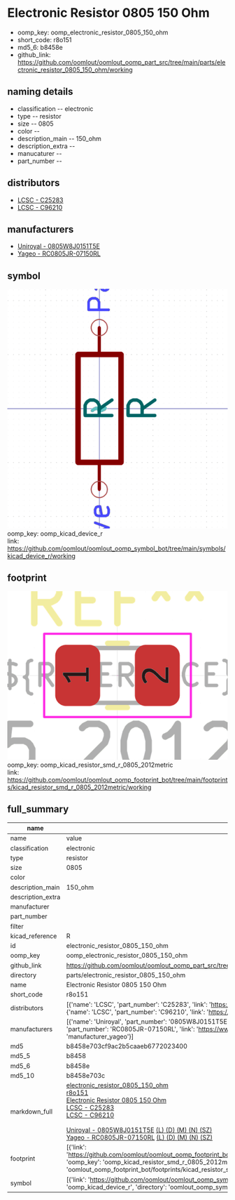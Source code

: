 # Electronic Resistor 0805 150 Ohm

  
* oomp_key: oomp_electronic_resistor_0805_150_ohm 
* short_code: r8o151
* md5_6: b8458e  
* github_link: https://github.com/oomlout/oomlout_oomp_part_src/tree/main/parts/electronic_resistor_0805_150_ohm/working  
## naming details
* classification -- electronic
* type -- resistor
* size -- 0805
* color -- 
* description_main -- 150_ohm
* description_extra -- 
* manucaturer -- 
* part_number -- 

## distributors
* [LCSC - C25283](https://lcsc.com/product-detail/C25283.html)  
* [LCSC - C96210](https://lcsc.com/product-detail/C96210.html)  

## manufacturers
* [Uniroyal - 0805W8J0151T5E]()  
* [Yageo - RC0805JR-07150RL](https://www.yageo.com/en/Chart/Download/pdf/RC0805JR-07150RL)  

## symbol

![](symbol/0/working/working_600.png)  
oomp_key: oomp_kicad_device_r  
link: https://github.com/oomlout/oomlout_oomp_symbol_bot/tree/main/symbols/kicad_device_r/working  

## footprint

![](footprint/0/working/working_600.png)  
oomp_key: oomp_kicad_resistor_smd_r_0805_2012metric  
link: https://github.com/oomlout/oomlout_oomp_footprint_bot/tree/main/footprints/kicad_resistor_smd_r_0805_2012metric/working  

## full_summary
| name | value | 
| --- | --- | 
| name | value | 
| classification | electronic | 
| type | resistor | 
| size | 0805 | 
| color |  | 
| description_main | 150_ohm | 
| description_extra |  | 
| manufacturer |  | 
| part_number |  | 
| filter |  | 
| kicad_reference | R | 
| id | electronic_resistor_0805_150_ohm | 
| oomp_key | oomp_electronic_resistor_0805_150_ohm | 
| github_link | https://github.com/oomlout/oomlout_oomp_part_src/tree/main/parts/electronic_resistor_0805_150_ohm/working | 
| directory | parts/electronic_resistor_0805_150_ohm | 
| name | Electronic Resistor 0805 150 Ohm | 
| short_code | r8o151 | 
| distributors | [{'name': 'LCSC', 'part_number': 'C25283', 'link': 'https://lcsc.com/product-detail/C25283.html', 'id': 'distributor_lcsc'}, {'name': 'LCSC', 'part_number': 'C96210', 'link': 'https://lcsc.com/product-detail/C96210.html', 'id': 'distributor_lcsc'}] | 
| manufacturers | [{'name': 'Uniroyal', 'part_number': '0805W8J0151T5E', 'link': '', 'id': 'manufacturer_uniroyal'}, {'name': 'Yageo', 'part_number': 'RC0805JR-07150RL', 'link': 'https://www.yageo.com/en/Chart/Download/pdf/RC0805JR-07150RL', 'id': 'manufacturer_yageo'}] | 
| md5 | b8458e703cf9ac2b5caaeb6772023400 | 
| md5_5 | b8458 | 
| md5_6 | b8458e | 
| md5_10 | b8458e703c | 
| markdown_full | [electronic_resistor_0805_150_ohm](https://github.com/oomlout/oomlout_oomp_part_src/tree/main/parts/electronic_resistor_0805_150_ohm/working)<br>[r8o151](https://github.com/oomlout/oomlout_oomp_part_src/tree/main/parts/electronic_resistor_0805_150_ohm/working)<br>[Electronic Resistor 0805 150 Ohm](https://github.com/oomlout/oomlout_oomp_part_src/tree/main/parts/electronic_resistor_0805_150_ohm/working)<br>[LCSC - C25283<br>](https://lcsc.com/product-detail/C25283.html)[LCSC - C96210<br>](https://lcsc.com/product-detail/C96210.html)<br>[Uniroyal - 0805W8J0151T5E]() [(L)  ](https://www.lcsc.com/search?q=0805W8J0151T5E)[(D)  ](https://www.digikey.com/en/products?,keywords=0805W8J0151T5E)[(M)  ](https://www.mouser.com/Search/Refine?Keyword=0805W8J0151T5E)[(N)  ](https://www.newark.com/search?st=0805W8J0151T5E)[(SZ)  ](https://so.szlcsc.com/global.html?k=0805W8J0151T5E)<br>[Yageo - RC0805JR-07150RL](https://www.yageo.com/en/Chart/Download/pdf/RC0805JR-07150RL) [(L)  ](https://www.lcsc.com/search?q=RC0805JR-07150RL)[(D)  ](https://www.digikey.com/en/products?,keywords=RC0805JR-07150RL)[(M)  ](https://www.mouser.com/Search/Refine?Keyword=RC0805JR-07150RL)[(N)  ](https://www.newark.com/search?st=RC0805JR-07150RL)[(SZ)  ](https://so.szlcsc.com/global.html?k=RC0805JR-07150RL)<br> | 
| footprint | [{'link': 'https://github.com/oomlout/oomlout_oomp_footprint_bot/tree/main/foootprntss/kicad_resistor_smd_r_0805_2012metric', 'oomp_key': 'oomp_kicad_resistor_smd_r_0805_2012metric', 'directory': 'oomlout_oomp_footprint_bot/footprints/kicad_resistor_smd_r_0805_2012metric//working/working.kicad_mod'}] | 
| symbol | [{'link': 'https://github.com/oomlout/oomlout_oomp_symbol_bot/tree/main/symbols/kicad_device_r', 'oomp_key': 'oomp_kicad_device_r', 'directory': 'oomlout_oomp_symbol_bot/symbols/kicad_device_r//working/working.kicad_sym'}] | 

